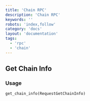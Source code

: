 ```yaml
---
title: 'Chain RPC'
description: 'Chain RPC'
keywords: ''
robots: 'index,follow'
category: 'docs'
layout: 'documentation'
tags:
  - 'rpc'
  - 'chain'
---
```


## Get Chain Info

### Usage

`get_chain_info(RequestGetChainInfo)`

```protobuf

```
